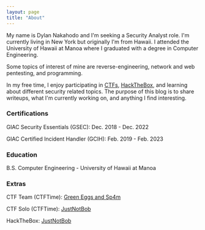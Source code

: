 ```yaml
---
layout: page
title: "About"
---
```


My name is Dylan Nakahodo and I'm seeking a Security Analyst role. I'm currently living in New York but originally I'm from Hawaii. I attended the University of Hawaii at Manoa where I graduated with a degree in Computer Engineering.

Some topics of interest of mine are reverse-engineering, network and web pentesting, and programming.

In my free time, I enjoy participating in [CTFs](https://ctfd.io/whats-a-ctf/), [HackTheBox](https://www.hackthebox.eu/), and learning about different security related topics. The purpose of this blog is to share writeups, what I'm currently working on, and anything I find interesting.

### Certifications
GIAC Security Essentials (GSEC): Dec. 2018 - Dec. 2022

GIAC Certified Incident Handler (GCIH): Feb. 2019 - Feb. 2023

### Education
B.S. Computer Engineering - University of Hawaii at Manoa

### Extras
CTF Team (CTFTime): [Green Eggs and Sp4m](https://ctftime.org/team/106764)

CTF Solo (CTFTime): [JustNotBob](https://ctftime.org/team/62698)

HackTheBox: [JustNotBob](https://www.hackthebox.eu/profile/35547)

